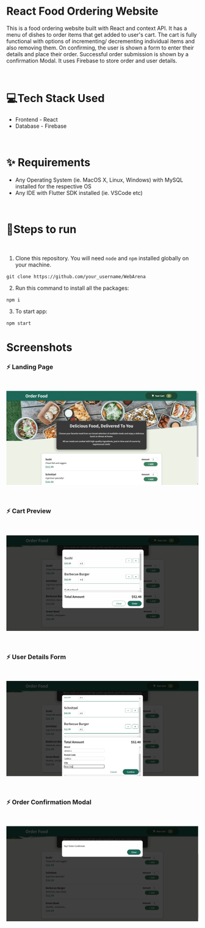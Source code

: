 # React Food Ordering Website
This is a food ordering website built with React and context API. It has a menu of dishes to order items that get added to user's cart. The cart is fully functional with options of incrementing/ decrementing individual items and also removing them.
On confirming, the user is shown a form to enter their details and place their order. Successful order submission is shown by a confirmation Modal.
It uses Firebase to store order and user details.

<br>

# 💻Tech Stack Used
- Frontend - React
- Database - Firebase

<br>

# ✨ Requirements
- Any Operating System (ie. MacOS X, Linux, Windows) with MySQL installed for the respective OS
- Any IDE with Flutter SDK installed (ie. VSCode etc)

<br>

# 📝Steps to run
<br>

1. Clone this repository. You will need `node` and `npm` installed globally on your machine.
```
git clone https://github.com/your_username/WebArena
```
2. Run this command to install all the packages:
```
npm i
```
3. To start app:
```
npm start
```

# Screenshots

### ⚡ Landing Page
<br>
<p align="center">
    <img src="./public/fow1.png"></img> 
</p>
<br>

### ⚡ Cart Preview
<br>
<p align="center">
    <img src="./public/fow2.png"></img>
</p>
<br>

### ⚡ User Details Form
<br>
<p align="center">
    <img src="./public/fow3.png"></img> 
</p>
<br>

### ⚡ Order Confirmation Modal
<br>
<p align="center">
    <img src="./public/fow4.png"></img> 
</p>
<br>